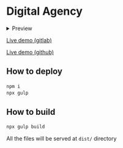 # Digital Agency

<details>
  <summary>Preview</summary>
  <img src="img/preview.png" alt="preview">
</details>

[Live demo (gitlab)](https://w973.gitlab.io/digital_agency)

[Live demo (github)](https://nuckle.github.io/digital_agency)

## How to deploy 

```sh
npm i
npx gulp
```

## How to build 

```sh
npx gulp build 
```

All the files will be served at `dist/` directory